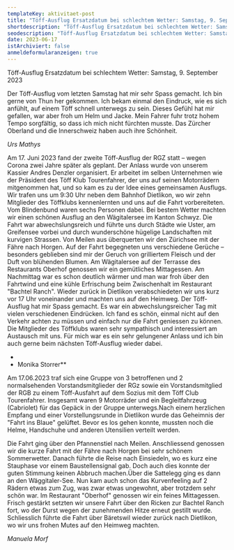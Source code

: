 ```yaml
---
templateKey: aktivitaet-post
title: "Töff-Ausflug Ersatzdatum bei schlechtem Wetter: Samstag, 9. September 2023"
shortdescription: "Töff-Ausflug Ersatzdatum bei schlechtem Wetter: Samstag, 9. September 2023"
seodescription: "Töff-Ausflug Ersatzdatum bei schlechtem Wetter: Samstag, 9. September 2023"
date: 2023-06-17
istArchiviert: false
anmeldeformularanzeigen: true
---
```

Töff-Ausflug Ersatzdatum bei schlechtem Wetter: Samstag, 9. September 2023

Der Töff-Ausflug vom letzten Samstag hat mir sehr Spass gemacht. Ich bin gerne von Thun her gekommen. Ich bekam einmal den Eindruck, wie es sich anfühlt, auf einem Töff schnell unterwegs zu sein. Dieses Gefühl hat mir gefallen, war aber froh um Helm und Jacke. Mein Fahrer fuhr trotz hohem Tempo sorgfältig, so dass ich mich nicht fürchten musste. Das Zürcher Oberland und die Innerschweiz haben auch ihre Schönheit.

*﻿*Urs Mathys**


Am 17. Juni 2023 fand der zweite Töff-Ausflug der RGZ statt – wegen Corona zwei Jahre später als geplant. Der Anlass wurde von unserem Kassier Andres Denzler organisiert. Er arbeitet im selben Unternehmen wie der Präsident des Töff Klub Tourenfahrer, der uns auf seinen Motorrädern mitgenommen hat, und so kam es zu der Idee eines gemeinsamen Ausflugs.
Wir trafen uns um 9:30 Uhr neben dem Bahnhof Dietlikon, wo wir zehn Mitglieder des Töffklubs kennenlernten und uns auf die Fahrt vorbereiteten. Vom Blindenbund waren sechs Personen dabei. Bei bestem Wetter machten wir einen schönen Ausflug an den Wägitalersee im Kanton Schwyz. Die Fahrt war abwechslungsreich und führte uns durch Städte wie Uster, am Greifensee vorbei und durch wunderschöne hügelige Landschaften mit kurvigen Strassen. Von Meilen aus überquerten wir den Zürichsee mit der Fähre nach Horgen. Auf der Fahrt begegneten uns verschiedene Gerüche – besonders geblieben sind mir der Geruch von grilliertem Fleisch und der Duft von blühenden Blumen. Am Wägitalersee auf der Terrasse des Restaurants Oberhof genossen wir ein gemütliches Mittagessen. Am Nachmittag war es schon deutlich wärmer und man war froh über den Fahrtwind und eine kühle Erfrischung beim Zwischenhalt im Restaurant "Bachtel Ranch". Wieder zurück in Dietlikon verabschiedeten wir uns kurz vor 17 Uhr voneinander und machten uns auf den Heimweg.
Der Töff-Ausflug hat mir Spass gemacht. Es war ein abwechslungsreicher Tag mit vielen verschiedenen Eindrücken. Ich fand es schön, einmal nicht auf den Verkehr achten zu müssen und einfach nur die Fahrt geniessen zu können. Die Mitglieder des Töffklubs waren sehr sympathisch und interessiert am Austausch mit uns. Für mich war es ein sehr gelungener Anlass und ich bin auch gerne beim nächsten Töff-Ausflug wieder dabei.

** Monika Storrer**


Am 17.06.2023 traf sich eine Gruppe von 3 betroffenen und 2 normalsehenden Vorstandsmitglieder der RGz sowie ein Vorstandsmitglied der RGB zu einem Töff-Ausfahrt auf dem Sozius mit dem Töff Club Tourenfahrer. Insgesamt waren 9 Motorräder und ein Begleitfahrzeug (Cabriolet) für das Gepäck in der Gruppe unterwegs.Nach einem herzlichen Empfang und einer Vorstellungsrunde  in Dietlikon wurde das Geheimnis der "Fahrt ins Blaue" gelüftet. Bevor es los gehen konnte, mussten noch die Helme, Handschuhe und anderen Utensilien verteilt werden.

 

Die Fahrt ging über den Pfannenstiel nach Meilen. Anschliessend genossen wir die kurze Fahrt mit der Fähre nach Horgen bei sehr schönem Sommerwetter. Danach führte die Reise nach Einsiedeln, wo es kurz eine Stauphase vor einem Baustellensignal gab. Doch auch dies konnte der guten Stimmung keinen Abbruch machen.Über die Sattelegg ging es dann an den Wäggitaler-See. Nun kam auch schon das Kurvenfeeling auf 2 Rädern etwas zum Zug, was zwar etwas ungewohnt, aber trotzdem sehr schön war. Im Restaurant "Oberhof" genossen wir ein feines Mittagessen. Frisch gestärkt setzten wir unsere Fahrt über den Ricken zur Bachtel Ranch fort, wo der Durst wegen der zunehmenden Hitze erneut gestillt wurde. Schliesslich führte die Fahrt über Bäretswil wieder zurück nach Dietlikon, wo wir uns frohen Mutes auf den Heimweg machten.



*﻿*Manuela Morf**
